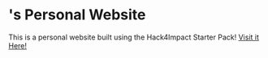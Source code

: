 # <Raghav>'s Personal Website

This is a personal website built using the Hack4Impact Starter Pack!
<You can add any description you want here.>
[Visit it Here!](https://Rag43.github.io)

